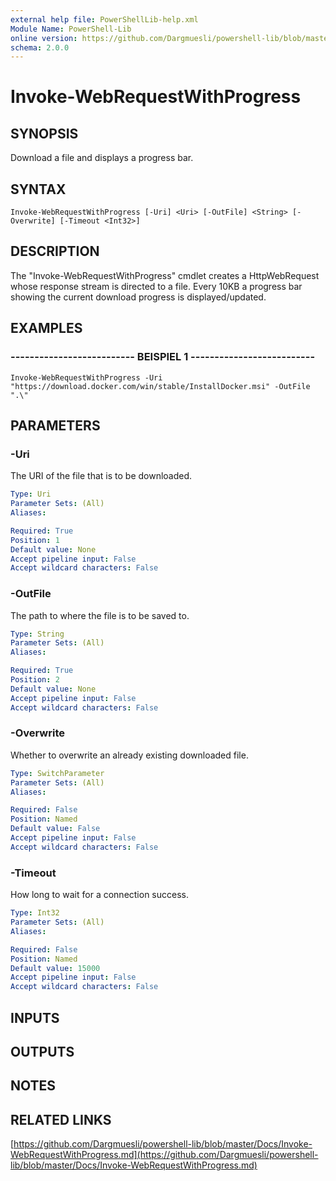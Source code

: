 ```yaml
---
external help file: PowerShellLib-help.xml
Module Name: PowerShell-Lib
online version: https://github.com/Dargmuesli/powershell-lib/blob/master/Docs/Invoke-WebRequestWithProgress.md
schema: 2.0.0
---
```


# Invoke-WebRequestWithProgress

## SYNOPSIS
Download a file and displays a progress bar.

## SYNTAX

```
Invoke-WebRequestWithProgress [-Uri] <Uri> [-OutFile] <String> [-Overwrite] [-Timeout <Int32>]
```

## DESCRIPTION
The "Invoke-WebRequestWithProgress" cmdlet creates a HttpWebRequest whose response stream is directed to a file.
Every 10KB a progress bar showing the current download progress is displayed/updated.

## EXAMPLES

### -------------------------- BEISPIEL 1 --------------------------
```
Invoke-WebRequestWithProgress -Uri "https://download.docker.com/win/stable/InstallDocker.msi" -OutFile ".\"
```

## PARAMETERS

### -Uri
The URI of the file that is to be downloaded.

```yaml
Type: Uri
Parameter Sets: (All)
Aliases: 

Required: True
Position: 1
Default value: None
Accept pipeline input: False
Accept wildcard characters: False
```

### -OutFile
The path to where the file is to be saved to.

```yaml
Type: String
Parameter Sets: (All)
Aliases: 

Required: True
Position: 2
Default value: None
Accept pipeline input: False
Accept wildcard characters: False
```

### -Overwrite
Whether to overwrite an already existing downloaded file.

```yaml
Type: SwitchParameter
Parameter Sets: (All)
Aliases: 

Required: False
Position: Named
Default value: False
Accept pipeline input: False
Accept wildcard characters: False
```

### -Timeout
How long to wait for a connection success.

```yaml
Type: Int32
Parameter Sets: (All)
Aliases: 

Required: False
Position: Named
Default value: 15000
Accept pipeline input: False
Accept wildcard characters: False
```

## INPUTS

## OUTPUTS

## NOTES

## RELATED LINKS

[https://github.com/Dargmuesli/powershell-lib/blob/master/Docs/Invoke-WebRequestWithProgress.md](https://github.com/Dargmuesli/powershell-lib/blob/master/Docs/Invoke-WebRequestWithProgress.md)

